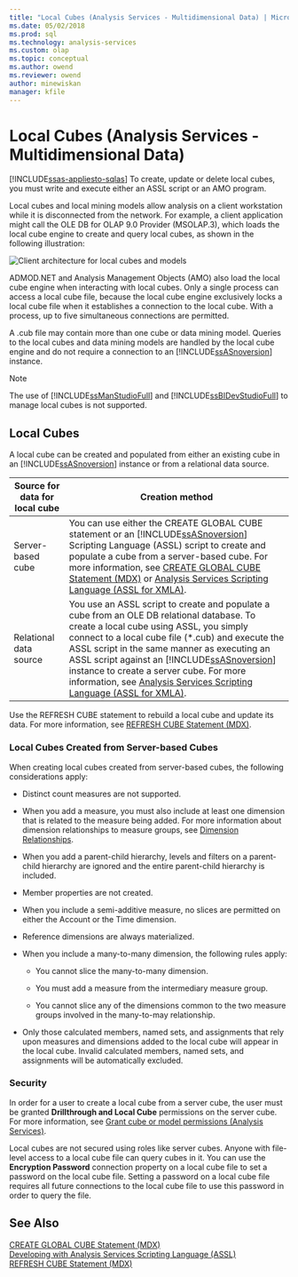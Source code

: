 ```yaml
---
title: "Local Cubes (Analysis Services - Multidimensional Data) | Microsoft Docs"
ms.date: 05/02/2018
ms.prod: sql
ms.technology: analysis-services
ms.custom: olap
ms.topic: conceptual
ms.author: owend
ms.reviewer: owend
author: minewiskan
manager: kfile
---
```

# Local Cubes (Analysis Services - Multidimensional Data)
[!INCLUDE[ssas-appliesto-sqlas](../../../includes/ssas-appliesto-sqlas.md)]
  To create, update or delete local cubes, you must write and execute either an ASSL script or an AMO program.  
  
 Local cubes and local mining models allow analysis on a client workstation while it is disconnected from the network. For example, a client application might call the OLE DB for OLAP 9.0 Provider (MSOLAP.3), which loads the local cube engine to create and query local cubes, as shown in the following illustration:  
  
 ![Client architecture for local cubes and models](../../../analysis-services/multidimensional-models/olap-physical/media/as-localcubearch9.gif "Client architecture for local cubes and models")  
  
 ADMOD.NET and Analysis Management Objects (AMO) also load the local cube engine when interacting with local cubes. Only a single process can access a local cube file, because the local cube engine exclusively locks a local cube file when it establishes a connection to the local cube. With a process, up to five simultaneous connections are permitted.  
  
 A .cub file may contain more than one cube or data mining model. Queries to the local cubes and data mining models are handled by the local cube engine and do not require a connection to an [!INCLUDE[ssASnoversion](../../../includes/ssasnoversion-md.md)] instance.  
  
> [!NOTE]  
>  The use of [!INCLUDE[ssManStudioFull](../../../includes/ssmanstudiofull-md.md)] and [!INCLUDE[ssBIDevStudioFull](../../../includes/ssbidevstudiofull-md.md)] to manage local cubes is not supported.  
  
## Local Cubes  
 A local cube can be created and populated from either an existing cube in an [!INCLUDE[ssASnoversion](../../../includes/ssasnoversion-md.md)] instance or from a relational data source.  
  
|Source for data for local cube|Creation method|  
|------------------------------------|---------------------|  
|Server-based cube|You can use either the CREATE GLOBAL CUBE statement or an [!INCLUDE[ssASnoversion](../../../includes/ssasnoversion-md.md)] Scripting Language (ASSL) script to create and populate a cube from a server-based cube. For more information, see [CREATE GLOBAL CUBE Statement  &#40;MDX&#41;](../../../mdx/mdx-data-definition-create-global-cube.md) or [Analysis Services Scripting Language &#40;ASSL for XMLA&#41;](../../../analysis-services/scripting/analysis-services-scripting-language-assl-for-xmla.md).|  
|Relational data source|You use an ASSL script to create and populate a cube from an OLE DB relational database. To create a local cube using ASSL, you simply connect to a local cube file (*.cub) and execute the ASSL script in the same manner as executing an ASSL script against an [!INCLUDE[ssASnoversion](../../../includes/ssasnoversion-md.md)] instance to create a server cube. For more information, see [Analysis Services Scripting Language &#40;ASSL for XMLA&#41;](../../../analysis-services/scripting/analysis-services-scripting-language-assl-for-xmla.md).|  
  
 Use the REFRESH CUBE statement to rebuild a local cube and update its data. For more information, see [REFRESH CUBE Statement &#40;MDX&#41;](../../../mdx/mdx-data-definition-refresh-cube.md).  
  
### Local Cubes Created from Server-based Cubes  
 When creating local cubes created from server-based cubes, the following considerations apply:  
  
-   Distinct count measures are not supported.  
  
-   When you add a measure, you must also include at least one dimension that is related to the measure being added. For more information about dimension relationships to measure groups, see [Dimension Relationships](../../../analysis-services/multidimensional-models-olap-logical-cube-objects/dimension-relationships.md).  
  
-   When you add a parent-child hierarchy, levels and filters on a parent-child hierarchy are ignored and the entire parent-child hierarchy is included.  
  
-   Member properties are not created.  
  
-   When you include a semi-additive measure, no slices are permitted on either the Account or the Time dimension.  
  
-   Reference dimensions are always materialized.  
  
-   When you include a many-to-many dimension, the following rules apply:  
  
    -   You cannot slice the many-to-many dimension.  
  
    -   You must add a measure from the intermediary measure group.  
  
    -   You cannot slice any of the dimensions common to the two measure groups involved in the many-to-may relationship.  
  
-   Only those calculated members, named sets, and assignments that rely upon measures and dimensions added to the local cube will appear in the local cube. Invalid calculated members, named sets, and assignments will be automatically excluded.  
  
### Security  
 In order for a user to create a local cube from a server cube, the user must be granted **Drillthrough and Local Cube** permissions on the server cube. For more information, see [Grant cube or model permissions &#40;Analysis Services&#41;](../../../analysis-services/multidimensional-models/grant-cube-or-model-permissions-analysis-services.md).  
  
 Local cubes are not secured using roles like server cubes. Anyone with file-level access to a local cube file can query cubes in it. You can use the **Encryption Password** connection property on a local cube file to set a password on the local cube file. Setting a password on a local cube file requires all future connections to the local cube file to use this password in order to query the file.  
  
## See Also  
 [CREATE GLOBAL CUBE Statement  &#40;MDX&#41;](../../../mdx/mdx-data-definition-create-global-cube.md)   
 [Developing with Analysis Services Scripting Language &#40;ASSL&#41;](../../../analysis-services/multidimensional-models/scripting-language-assl/developing-with-analysis-services-scripting-language-assl.md)   
 [REFRESH CUBE Statement &#40;MDX&#41;](../../../mdx/mdx-data-definition-refresh-cube.md)  
  
  
